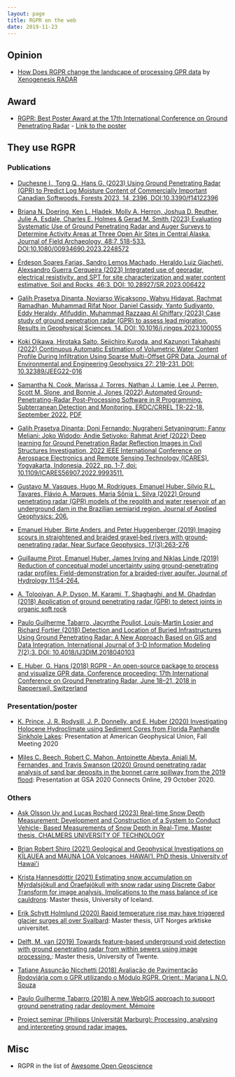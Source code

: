 ```yaml
---
layout: page
title: RGPR on the web
date: 2019-11-23
---
```


<!--
# RGPR: a free and open-source software package to process and visualise <acronym title="Ground Penetrating Radar">GPR</acronym> data
-->

## Opinion

* [How Does RGPR change the landscape of processing GPR data](http://xenogenesis.net/index.php/concrete-scan/41-rgpr-gpr-xenogenesis) by [Xenogenesis RADAR](http://xenogenesis.net/)


## Award

* [RGPR: Best Poster Award at the 17th International Conference on Ground Penetrating Radar](https://www.gpr2018.hsr.ch/index.php?id=18108) - [Link to the poster](https://emanuelhuber.github.io/publications/poster_2018_huber-and-hans_RGPR-new-open-source-package.pdf)

## They use RGPR

### Publications

* [Duchesne I., Tong Q., Hans G. (2023) Using Ground Penetrating Radar (GPR) to Predict Log Moisture Content of Commercially Important Canadian Softwoods. Forests 2023, 14, 2396, DOI:10.3390/f14122396](http://dx.doi.org/10.3390/f14122396)

* [Briana N. Doering, Ken L. Hladek, Molly A. Herron, Joshua D. Reuther, Julie A. Esdale, Charles E. Holmes & Gerad M. Smith (2023) Evaluating Systematic Use of Ground Penetrating Radar and Auger Surveys to Determine Activity Areas at Three Open Air Sites in Central Alaska, Journal of Field Archaeology, 48:7, 518-533. DOI:10.1080/00934690.2023.2248572](http://dx.doi.org/10.28927/SR.2023.006422)

* [Érdeson Soares Farias, Sandro Lemos Machado, Heraldo Luiz Giacheti, Alexsandro Guerra Cerqueira (2023) Integrated use of georadar, electrical resistivity, and SPT for site characterization and water content estimative. Soil and Rocks, 46:3. DOI: 10.28927/SR.2023.006422](http://dx.doi.org/10.28927/SR.2023.006422)

* [Galih Prasetya Dinanta, Noviarso Wicaksono, Wahyu Hidayat, Rachmat Ramadhan, Muhammad Rifat Noor, Daniel Cassidy, Yanto Sudiyanto, Eddy Heraldy,  Afifuddin, Muhammad Razzaaq Al Ghiffary (2023) Case study of ground penetration radar (GPR) to assess lead migration. Results in Geophysical Sciences, 14. DOI: 10.1016/j.ringps.2023.100055](https://doi.org/10.1016/j.ringps.2023.100055)

* [Koki Oikawa, Hirotaka Saito, Seiichiro Kuroda, and Kazunori Takahashi (2022) Continuous Automatic Estimation of Volumetric Water Content Profile During Infiltration Using Sparse Multi-Offset GPR Data. Journal of Environmental and Engineering Geophysics 27: 219-231. DOI: 10.32389/JEEG22-016](https://doi.org/10.32389/JEEG22-016)

* [Samantha N. Cook, Marissa J. Torres, Nathan J. Lamie, Lee J. Perren, Scott M. Slone, and Bonnie J. Jones (2022) Automated Ground-Penetrating-Radar Post-Processing Software in R Programming. Subterranean Detection and Monitoring. ERDC/CRREL TR-22-18. September 2022.](http://dx.doi.org/10.21079/11681/45621) [PDF](https://apps.dtic.mil/sti/pdfs/AD1181444.pdf)

* [Galih Prasetya Dinanta; Doni Fernando; Nugraheni Setyaningrum; Fanny Meliani; Joko Widodo; Andie Setiyoko; Rahmat Arief (2022) Deep learning for Ground Penetration Radar Reflection Images in Civil Structures Investigation, 2022 IEEE International Conference on Aerospace Electronics and Remote Sensing Technology (ICARES), Yogyakarta, Indonesia, 2022, pp. 1-7, doi: 10.1109/ICARES56907.2022.9993511.](http://dx.doi.org/10.1109/ICARES56907.2022.9993511) 


* [Gustavo M. Vasques, Hugo M. Rodrigues, Emanuel Huber, Sílvio R.L. Tavares, Flávio A. Marques, Maria Sônia L. Silva (2022) Ground penetrating radar (GPR) models of the regolith and water reservoir of an underground dam in the Brazilian semiarid region. Journal of Applied Geophysics: 206.](https://doi.org/10.1016/j.jappgeo.2022.104797)

* [Emanuel Huber, Birte Anders, and Peter Huggenberger (2019) Imaging scours in straightened and braided gravel‐bed rivers with ground‐penetrating radar. Near Surface Geophysics, 17(3):263-276](https://doi.org/10.1002/nsg.12042)

* [Guillaume Pirot, Emanuel Huber, James Irving and Niklas Linde (2019) Reduction of conceptual model uncertainty using ground-penetrating radar profiles: Field-demonstration for a braided-river aquifer. Journal of Hydrology 11:54-264.](https://doi.org/10.1016/j.jhydrol.2019.01.047)

* [A. Tolooiyan, A.P. Dyson, M. Karami, T. Shaghaghi, and M. Ghadrdan (2018) Application of ground penetrating radar (GPR) to detect joints in organic soft rock](https://doi.org/10.1520/GTJ20170279)

* [Paulo Guilherme Tabarro, Jacynthe Pouliot, Louis-Martin Losier and Richard Fortier (2018) Detection and Location of Buried Infrastructures Using Ground Penetrating Radar: A New Approach Based on GIS and Data Integration. International Journal of 3-D Information Modeling 7(2):3. DOI: 10.4018/IJ3DIM.2018040103](https://doi.org/10.4018/IJ3DIM.2018040103)

* [E. Huber, G. Hans (2018) RGPR - An open-source package to process and visualize GPR data. Conference proceeding: 17th International Conference on Ground Penetrating Radar, June 18–21, 2018 in Rapperswil, Switzerland](https://emanuelhuber.github.io/publications/2018_huber-and-hans_RGPR-new-R-package_notes.pdf)

### Presentation/poster

* [K. Prince, J. R. Rodysill,  J. P. Donnelly, and E. Huber (2020) Investigating Holocene Hydroclimate using Sediment Cores from Florida Panhandle Sinkhole Lakes](https://ui.adsabs.harvard.edu/abs/2020AGUFMPP045..04P/abstract): Presentation at American Geophysical Union, Fall Meeting 2020


* [Miles C. Beech, Robert C. Mahon, Antoinette Abeyta, Anjali M. Fernandes, and Travis Swanson (2020) Ground penetrating radar analysis of sand bar deposits in the bonnet carre spillway from the 2019 flood](https://gsa.confex.com/gsa/2020AM/webprogram/Paper357507.html): Presentation at GSA 2020 Connects Online, 29 October 2020.



### Others

*  [Ask Olsson Uv and Lucas Rochard (2023) Real-time Snow Depth Measurement: Development and Construction of a System to Conduct Vehicle- Based Measurements of Snow Depth in Real-Time. Master thesis, CHALMERS UNIVERSITY OF TECHNOLOGY](http://hdl.handle.net/20.500.12380/306578)

* [Brian Robert Shiro (2021) Geological and Geophysical Investigations on KĪLAUEA and MAUNA LOA Volcanoes, HAWAI‘I. PhD thesis, University of Hawai'i](https://scholarspace.manoa.hawaii.edu/server/api/core/bitstreams/975bc8b7-11ce-4f02-a2c5-1ff9c9554939/content)

* [Krista Hannesdóttir (2021) Estimating snow accumulation on Mýrdalsjökull and Öraefajökull with snow radar using Discrete Gabor Transform for image analysis. Implications to the mass balance of ice cauldrons](http://hdl.handle.net/1946/37563): Master thesis, University of Iceland.

* [Erik Schytt Holmlund (2020) Rapid temperature rise may have triggered glacier surges all over Svalbard](https://munin.uit.no/handle/10037/21145): Master thesis, UiT Norges arktiske universitet.

*  [Delft, M. van (2019) Towards feature-based underground void detection with ground penetrating radar from within sewers using image processing.](https://essay.utwente.nl/79979/): Master thesis, University of Twente.

* [Tatiane Assunção Nicchetti (2018) Avaliação de Pavimentação Rodoviária com o GPR utilizando o Módulo RGPR. Orient.: Mariana L.N.O. Souza](http://www.cpgg.ufba.br/gr-geof/geo213/trabalhos-graducao/Tatiane-Nicchetti.pdf)

* [Paulo Guilherme Tabarro (2018) A new WebGIS approach to support ground penetrating radar deployment. Mémoire](https://corpus.ulaval.ca/jspui/bitstream/20.500.11794/33487/1/34965.pdf)

* [Project seminar (Philipps Universität Marburg): Processing, analysing and interpreting ground radar images. ](https://geomoer.github.io/moer-bsc-project-seminar-ground-radar/)

## Misc

* RGPR in the list of [Awesome Open Geoscience](https://github.com/softwareunderground/awesome-open-geoscience)

